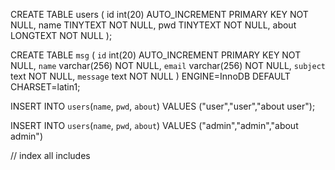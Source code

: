 CREATE TABLE users (
id int(20) AUTO_INCREMENT PRIMARY KEY NOT NULL,
name TINYTEXT NOT NULL,
pwd TINYTEXT NOT NULL,
about LONGTEXT NOT NULL
);

CREATE TABLE `msg` (
`id` int(20) AUTO_INCREMENT PRIMARY KEY NOT NULL,
`name` varchar(256) NOT NULL,
`email` varchar(256) NOT NULL,
`subject` text NOT NULL,
`message` text NOT NULL
) ENGINE=InnoDB DEFAULT CHARSET=latin1;

INSERT INTO `users`(`name`, `pwd`, `about`) VALUES ("user","user","about user");

INSERT INTO `users`(`name`, `pwd`, `about`) VALUES ("admin","admin","about admin")

// index all includes
